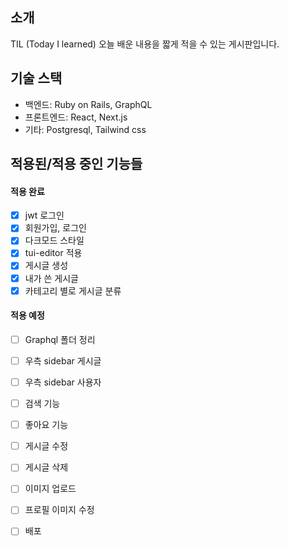 ## 소개

TIL (Today I learned) 오늘 배운 내용을 짧게 적을 수 있는 게시판입니다.

## 기술 스택

- 백엔드: Ruby on Rails, GraphQL
- 프론트엔드: React, Next.js
- 기타: Postgresql, Tailwind css

## 적용된/적용 중인 기능들

#### 적용 완료

- [x] jwt 로그인
- [x] 회원가입, 로그인
- [x] 다크모드 스타일
- [x] tui-editor 적용
- [x] 게시글 생성
- [x] 내가 쓴 게시글
- [x] 카테고리 별로 게시글 분류

#### 적용 예정

- [ ] Graphql 폴더 정리
- [ ] 우측 sidebar 게시글
- [ ] 우측 sidebar 사용자

- [ ] 검색 기능
- [ ] 좋아요 기능
- [ ] 게시글 수정
- [ ] 게시글 삭제

- [ ] 이미지 업로드
- [ ] 프로필 이미지 수정

- [ ] 배포
